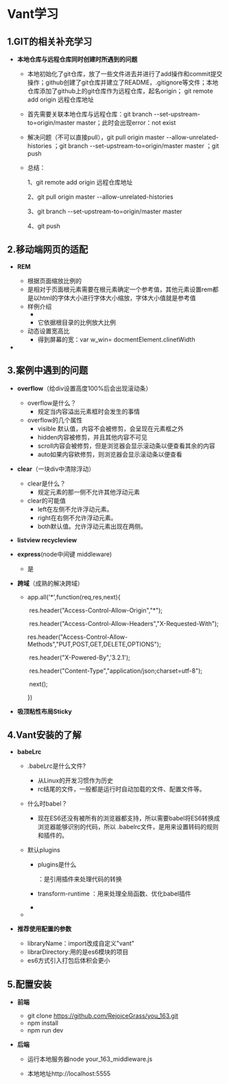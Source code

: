# Vant学习

## 1.GIT的相关补充学习

- **本地仓库与远程仓库同时创建时所遇到的问题**

  - 本地初始化了git仓库，放了一些文件进去并进行了add操作和commit提交操作；github创建了git仓库并建立了README，.gitignore等文件；本地仓库添加了github上的git仓库作为远程仓库，起名origin； git remote add origin 远程仓库地址

  - 首先需要关联本地仓库与远程仓库：git branch --set-upstream-to=origin/master master；此时会出现error：not exist

  - 解决问题（不可以直接pull），git pull origin master --allow-unrelated-histories ；git branch --set-upstream-to=origin/master master  ；git push

  - 总结：

    1、git remote add origin 远程仓库地址

    2、git pull origin master --allow-unrelated-histories

    3、git branch --set-upstream-to=origin/master master

    4、git push





## 2.移动端网页的适配

- **REM**
  - 根据页面缩放比例的
  - 是相对于页面根元素<html>需要在根元素确定一个参考值，其他元素设置rem都是以html的字体大小进行字体大小缩放，字体大小值就是参考值
  - 样例介绍
    - <html style='font-size:16px'>
    - 它依据根目录的比例放大比例
  - 动态设置宽高比
    - 得到屏幕的宽：var w_win= docmentElement.clinetWidth

- 

## 3.案例中遇到的问题

- **overflow**（给div设置高度100%后会出现滚动条）

  - overflow是什么？
    - 规定当内容溢出元素框时会发生的事情
  - overflow的几个属性
    - visible 默认值，内容不会被修剪，会呈现在元素框之外 
    - hidden内容被修剪，并且其他内容不可见
    - scroll内容会被修剪，但是浏览器会显示滚动条以便查看其余的内容
    - auto如果内容欸修剪，则浏览器会显示滚动条以便查看

- **clear**（一块div中清除浮动）

  - clear是什么？
    - 规定元素的那一侧不允许其他浮动元素
  - clear的可能值
    - left在左侧不允许浮动元素。
    - right在右侧不允许浮动元素。
    - both默认值。允许浮动元素出现在两侧。

- **listview recycleview**

- **express**(node中间键 middleware)

  - 是

- **跨域**（成熟的解决跨域）

  - app.all('*',function(req,res,next){

    ​	res.header("Access-Control-Allow-Origin","*");

    ​	res.header("Access-Control-Allow-Headers","X-Requested-With");

    ​	res.header("Access-Control-Allow-Methods","PUT,POST,GET,DELETE,OPTIONS");

    ​	res.header("X-Powered-By",'3.2.1');

    ​	res.header("Content-Type","application/json;charset=utf-8");

    ​	next();

    })

- **吸顶粘性布局Sticky**

## 4.Vant安装的了解

- **babeLrc**

  - .babeLrc是什么文件?

    - 从Linux的开发习惯作为历史
    - rc结尾的文件，一般都是运行时自动加载的文件、配置文件等。

  - 什么时babel？

    - 现在ES6还没有被所有的浏览器都支持，所以需要babel将ES6转换成浏览器能够识别的代码，所以  .babelrc文件，是用来设置转码的规则和插件的。

  - 默认plugins

    - plugins是什么

      ：是引用插件来处理代码的转换

    - transform-runtime
      ：用来处理全局函数、优化babel插件

    - 

      

  - 

- **推荐使用配置的参数**

  - libraryName：import改成自定义"vant"
  - librarDirectory:用的是es6模块的项目
  - es6方式引入打包后体积会更小




## 5.配置安装

- **前端**

  - git clone https://github.com/RejoiceGrass/you_163.git
  - npm install
  - npm run dev

- **后端**

  - 运行本地服务器node your_163_middleware.js

  - 本地地址http://localhost:5555